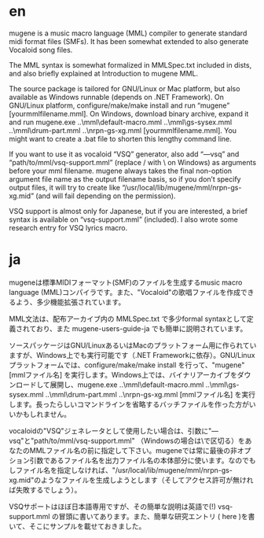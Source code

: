 # en

mugene is a music macro language (MML) compiler to generate standard midi format files (SMFs). It has been somewhat extended to also generate Vocaloid song files.

The MML syntax is somewhat formalized in MMLSpec.txt included in dists, and also briefly explained at Introduction to mugene MML.

The source package is tailored for GNU/Linux or Mac platform, but also available as Windows runnable (depends on .NET Framework). On GNU/Linux platform, configure/make/make install and run “mugene” [yourmmlfilename.mml]. On Windows, download binary archive, expand it and run mugene.exe ..\mml\default-macro.mml ..\mml\gs-sysex.mml ..\mml\drum-part.mml ..\nrpn-gs-xg.mml [yourmmlfilename.mml]. You might want to create a .bat file to shorten this lengthy command line.

If you want to use it as vocaloid “VSQ” generator, also add “—vsq” and “path/to/mml/vsq-support.mml” (replace / with \ on Windows) as arguments before your mml filename. mugene always takes the final non-option argument file name as the output filename basis, so if you don’t specify output files, it will try to create like “/usr/local/lib/mugene/mml/nrpn-gs-xg.mid” (and will fail depending on the permission).

VSQ support is almost only for Japanese, but if you are interested, a brief syntax is available on “vsq-support.mml” (included). I also wrote some research entry for VSQ lyrics macro.

# ja

mugeneは標準MIDIフォーマット(SMF)のファイルを生成するmusic macro language (MML)コンパイラです。また、"Vocaloid"の歌唱ファイルを作成できるよう、多少機能拡張されています。

MML文法は、配布アーカイブ内の MMLSpec.txt で多少formal syntaxとして定義されており、また mugene-users-guide-ja でも簡単に説明されています。

ソースパッケージはGNU/LinuxあるいはMacのプラットフォーム用に作られていますが、Windows上でも実行可能です（.NET Frameworkに依存）。GNU/Linuxプラットフォームでは、configure/make/make install を行って、"mugene" [mmlファイル名] を実行します。Windows上では、バイナリアーカイブをダウンロードして展開し、mugene.exe ..\mml\default-macro.mml ..\mml\gs-sysex.mml ..\mml\drum-part.mml ..\nrpn-gs-xg.mml [mmlファイル名] を実行します。長ったらしいコマンドラインを省略するバッチファイルを作った方がいいかもしれません。

vocaloidの"VSQ"ジェネレータとして使用したい場合は、引数に"—vsq"と"path/to/mml/vsq-support.mml" （Windowsの場合は\で区切る）をあなたのMMLファイル名の前に指定して下さい。mugeneでは常に最後の非オプション引数であるファイル名を出力ファイル名の本体部分に使います。なのでもしファイル名を指定しなければ、"/usr/local/lib/mugene/mml/nrpn-gs-xg.mid"のようなファイルを生成しようとします（そしてアクセス許可が無ければ失敗するでしょう）。

VSQサポートはほぼ日本語専用ですが、その簡単な説明は英語で(!) vsq-support.mml の冒頭に書いてあります。また、簡単な研究エントリ ( here )を書いて、そこにサンプルを載せておきました。
